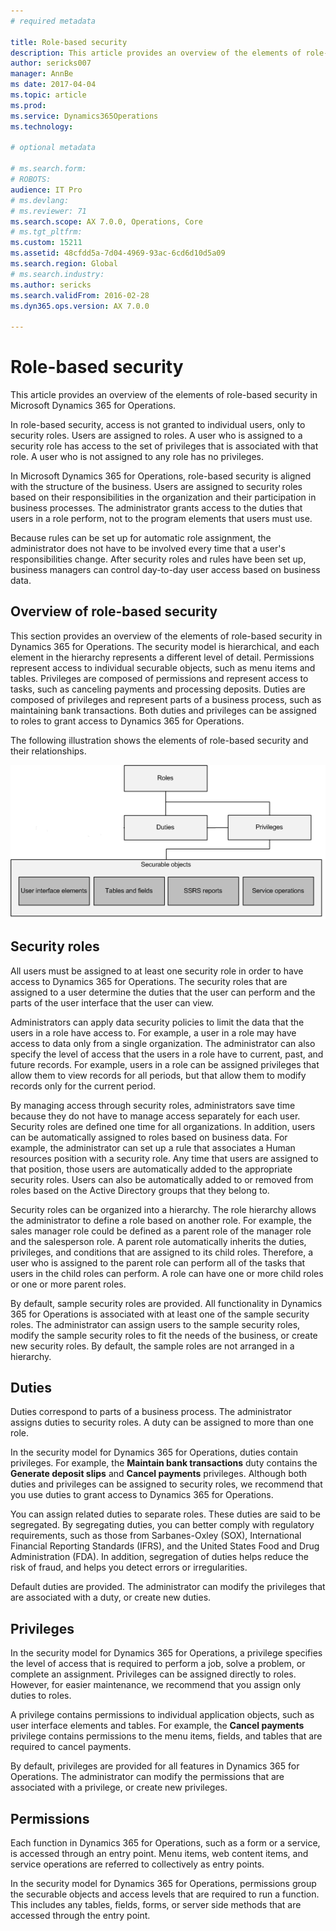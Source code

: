 ```yaml
---
# required metadata

title: Role-based security
description: This article provides an overview of the elements of role-based security in Microsoft Dynamics 365 for Operations. 
author: sericks007
manager: AnnBe
ms date: 2017-04-04
ms.topic: article
ms.prod: 
ms.service: Dynamics365Operations
ms.technology: 

# optional metadata

# ms.search.form: 
# ROBOTS: 
audience: IT Pro
# ms.devlang: 
# ms.reviewer: 71
ms.search.scope: AX 7.0.0, Operations, Core
# ms.tgt_pltfrm: 
ms.custom: 15211
ms.assetid: 48cfdd5a-7d04-4969-93ac-6cd6d10d5a09
ms.search.region: Global
# ms.search.industry: 
ms.author: sericks
ms.search.validFrom: 2016-02-28
ms.dyn365.ops.version: AX 7.0.0

---
```


# Role-based security

This article provides an overview of the elements of role-based security in Microsoft Dynamics 365 for Operations. 

In role-based security, access is not granted to individual users, only to security roles. Users are assigned to roles. A user who is assigned to a security role has access to the set of privileges that is associated with that role. A user who is not assigned to any role has no privileges. 

In Microsoft Dynamics 365 for Operations, role-based security is aligned with the structure of the business. Users are assigned to security roles based on their responsibilities in the organization and their participation in business processes. The administrator grants access to the duties that users in a role perform, not to the program elements that users must use. 

Because rules can be set up for automatic role assignment, the administrator does not have to be involved every time that a user's responsibilities change. After security roles and rules have been set up, business managers can control day-to-day user access based on business data.

Overview of role-based security
-------------------------------

This section provides an overview of the elements of role-based security in Dynamics 365 for Operations. The security model is hierarchical, and each element in the hierarchy represents a different level of detail. Permissions represent access to individual securable objects, such as menu items and tables. Privileges are composed of permissions and represent access to tasks, such as canceling payments and processing deposits. Duties are composed of privileges and represent parts of a business process, such as maintaining bank transactions. Both duties and privileges can be assigned to roles to grant access to Dynamics 365 for Operations. 

The following illustration shows the elements of role-based security and their relationships. 

[![Role Based Security Framework in AX 7](./media/rbs.png)](./media/rbs.png)

Security roles
--------------

All users must be assigned to at least one security role in order to have access to Dynamics 365 for Operations. The security roles that are assigned to a user determine the duties that the user can perform and the parts of the user interface that the user can view. 

Administrators can apply data security policies to limit the data that the users in a role have access to. For example, a user in a role may have access to data only from a single organization. The administrator can also specify the level of access that the users in a role have to current, past, and future records. For example, users in a role can be assigned privileges that allow them to view records for all periods, but that allow them to modify records only for the current period. 

By managing access through security roles, administrators save time because they do not have to manage access separately for each user. Security roles are defined one time for all organizations. In addition, users can be automatically assigned to roles based on business data. For example, the administrator can set up a rule that associates a Human resources position with a security role. Any time that users are assigned to that position, those users are automatically added to the appropriate security roles. Users can also be automatically added to or removed from roles based on the Active Directory groups that they belong to. 

Security roles can be organized into a hierarchy. The role hierarchy allows the administrator to define a role based on another role. For example, the sales manager role could be defined as a parent role of the manager role and the salesperson role. A parent role automatically inherits the duties, privileges, and conditions that are assigned to its child roles. Therefore, a user who is assigned to the parent role can perform all of the tasks that users in the child roles can perform. A role can have one or more child roles or one or more parent roles. 

By default, sample security roles are provided. All functionality in Dynamics 365 for Operations is associated with at least one of the sample security roles. The administrator can assign users to the sample security roles, modify the sample security roles to fit the needs of the business, or create new security roles. By default, the sample roles are not arranged in a hierarchy.

## Duties
Duties correspond to parts of a business process. The administrator assigns duties to security roles. A duty can be assigned to more than one role. 

In the security model for Dynamics 365 for Operations, duties contain privileges. For example, the **Maintain bank transactions** duty contains the **Generate deposit slips** and **Cancel payments** privileges. Although both duties and privileges can be assigned to security roles, we recommend that you use duties to grant access to Dynamics 365 for Operations. 

You can assign related duties to separate roles. These duties are said to be segregated. By segregating duties, you can better comply with regulatory requirements, such as those from Sarbanes-Oxley (SOX), International Financial Reporting Standards (IFRS), and the United States Food and Drug Administration (FDA). In addition, segregation of duties helps reduce the risk of fraud, and helps you detect errors or irregularities. 

Default duties are provided. The administrator can modify the privileges that are associated with a duty, or create new duties.

## Privileges
In the security model for Dynamics 365 for Operations, a privilege specifies the level of access that is required to perform a job, solve a problem, or complete an assignment. Privileges can be assigned directly to roles. However, for easier maintenance, we recommend that you assign only duties to roles. 

A privilege contains permissions to individual application objects, such as user interface elements and tables. For example, the **Cancel payments** privilege contains permissions to the menu items, fields, and tables that are required to cancel payments. 

By default, privileges are provided for all features in Dynamics 365 for Operations. The administrator can modify the permissions that are associated with a privilege, or create new privileges.

## Permissions
Each function in Dynamics 365 for Operations, such as a form or a service, is accessed through an entry point. Menu items, web content items, and service operations are referred to collectively as entry points. 

In the security model for Dynamics 365 for Operations, permissions group the securable objects and access levels that are required to run a function. This includes any tables, fields, forms, or server side methods that are accessed through the entry point.



